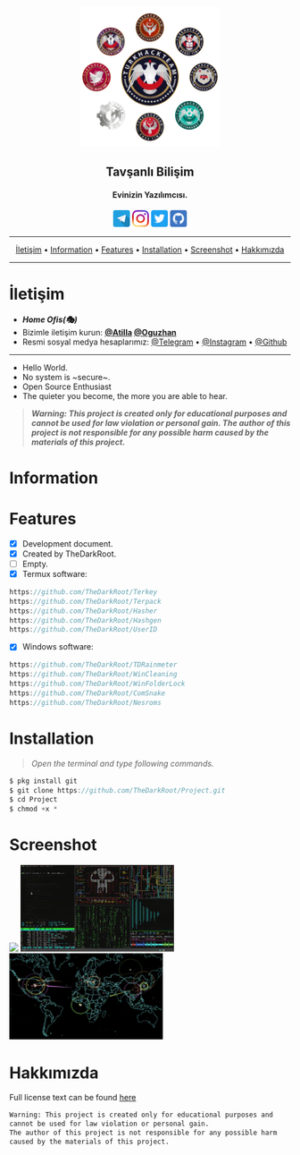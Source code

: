 <p align="center"><a href="https://turkhackteam.org"><img src="https://raw.githubusercontent.com/TheDarkRoot/FileStore/master/Images/TheDarkRoot/Banner.png" width="250"></a></p>
<h2 align="center"><b>Tavşanlı Bilişim</b></h2>
<h4 align="center">Evinizin Yazılımcısı.</h4>
</p>
<p align="center"><a href="center"><a href="https://t.me/TheDarkRoot"><img src="https://raw.githubusercontent.com/TheDarkRoot/FileStore/master/Images/TheDarkRoot/Telegram.png" width="30"></a>     <a href="center"><a href="https://instagram.com/TheDarkRoot"><img src="https://raw.githubusercontent.com/TheDarkRoot/FileStore/master/Images/TheDarkRoot/Instagram.png" width="30"></a>     <a href="center"><a href="https://twitter.com/TDarkRoot"><img src="https://raw.githubusercontent.com/TheDarkRoot/FileStore/master/Images/TheDarkRoot/Twitter.png" width="30"></a>     <a href="https://github.com/TavsanliBilisim/TavsanliBilisim/Readme.md"><img src="https://raw.githubusercontent.com/TheDarkRoot/FileStore/master/Images/TheDarkRoot/Github.png" width="30"></a></p>
</p>
<hr>
<p align="center"><a href="#İletişim">İletişim</a> &bull; <a href="#Information">Information</a> &bull; <a href="#Features">Features</a> &bull; <a href="#Installation">Installation</a> &bull; <a href="#Screenshot">Screenshot</a> &bull; <a href="#Hakkımızda">Hakkımızda</a></p>
<hr>


# İletişim

- ***Home Ofis(🎭)***
- Bizimle iletişim kurun: **[@Atilla](https://t.me/LeeJunFan43) [@Oguzhan](https://t.me/Ghost_Man4307)**
- Resmi sosyal medya hesaplarımız: [@Telegram](https://t.me/TavsanliBilisim) &bull; [@Instagram](https://instagram.com/TavsanliBilisim) &bull; [@Github](https://github.com/TavsanliBilisim)
----------
- Hello World.
- No system is ~secure~.
- Open Source Enthusiast
- The quieter you become, the more you are able to hear.

> ***Warning: This project is created only for educational purposes and cannot be used for law violation or personal gain.
The author of this project is not responsible for any possible harm caused by the materials of this project.***

# Information


# Features

- [x] Development document.
- [x] Created by TheDarkRoot.
- [ ] Empty.
- [x] Termux software:
```swift
https://github.com/TheDarkRoot/Terkey
https://github.com/TheDarkRoot/Terpack
https://github.com/TheDarkRoot/Hasher
https://github.com/TheDarkRoot/Hashgen
https://github.com/TheDarkRoot/UserID
```
- [x] Windows software:
```swift
https://github.com/TheDarkRoot/TDRainmeter
https://github.com/TheDarkRoot/WinCleaning
https://github.com/TheDarkRoot/WinFolderLock
https://github.com/TheDarkRoot/ComSnake
https://github.com/TheDarkRoot/Nesroms
```

# Installation

> *Open the terminal and type following commands.*
```swift
$ pkg install git
$ git clone https://github.com/TheDarkRoot/Project.git
$ cd Project
$ chmod +x *
```

# Screenshot

[<img src="https://raw.githubusercontent.com/TheDarkRoot/FileStore/master/Images/Gif/Crypte%20Type.gif" width=275>](https://raw.githubusercontent.com/TheDarkRoot/FileStore/master/Images/Gif/Crypte%20Type.gif)
[<img src="https://raw.githubusercontent.com/TheDarkRoot/FileStore/master/Images/Gif/Hack%20Screen.gif" width=275>](https://raw.githubusercontent.com/TheDarkRoot/FileStore/master/Images/Gif/Hack%20Screen.gif)
[<img src="https://raw.githubusercontent.com/TheDarkRoot/FileStore/master/Images/Gif/Cyber%20Map.gif" width=275>](https://raw.githubusercontent.com/TheDarkRoot/FileStore/master/Images/Gif/Cyber%20Map.gif)

# Hakkımızda

Full license text can be found [here](./Document.go)
```
Warning: This project is created only for educational purposes and cannot be used for law violation or personal gain.
The author of this project is not responsible for any possible harm caused by the materials of this project.
```
